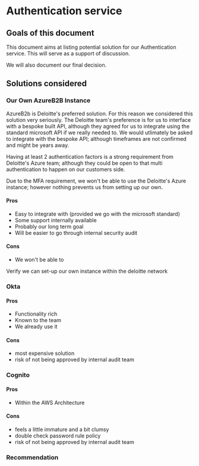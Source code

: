 # Authentication service
## Goals of this document

This document aims at listing potential solution for our Authentication service. This will serve as a support of discussion.

We will also document our final decision.

## Solutions considered

### Our Own AzureB2B Instance

AzureB2b is Deloitte's preferred solution. For this reason we considered this solution very seriously. The Deloitte team's preference is for us to interface with a bespoke built API, although they agreed for us to integrate using the standard microsoft API if we really needed to. We would utlimately be asked to integrate with the bespoke API; although timeframes are not confirmed and might be years away.

Having at least 2 authentication factors is a strong requirement from Deloitte's Azure team; although they could be open to that multi authentication to happen on our customers side.

Due to the MFA requirement, we won't be able to use the Deloitte's Azure instance; however nothing prevents us from setting up our own.

#### Pros

* Easy to integrate with (provided we go with the microsoft standard)
* Some support internally available
* Probably our long term goal
* Will be easier to go through internal security audit

#### Cons

* We won't be able to 

Verify we can set-up our own instance within the deloitte network

### Okta

#### Pros

* Functionality rich
* Known to the team
* We already use it

#### Cons

* most expensive solution
* risk of not being approved by internal audit team

### Cognito

#### Pros

* Within the AWS Architecture

#### Cons

* feels a little immature and a bit clumsy
* double check password rule policy
* risk of not being approved by internal audit team

### Recommendation

